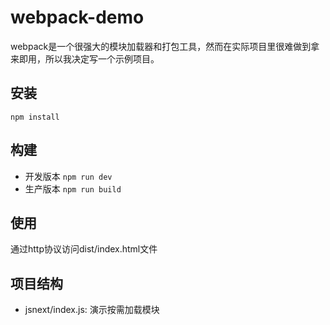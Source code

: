 # webpack-demo

webpack是一个很强大的模块加载器和打包工具，然而在实际项目里很难做到拿来即用，所以我决定写一个示例项目。

## 安装

```
npm install
```

## 构建 

- 开发版本 `npm run dev`
- 生产版本 `npm run build`

## 使用

通过http协议访问dist/index.html文件

## 项目结构

- jsnext/index.js: 演示按需加载模块
